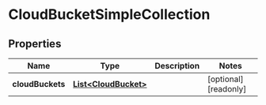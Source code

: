 

# CloudBucketSimpleCollection

## Properties

Name | Type | Description | Notes
------------ | ------------- | ------------- | -------------
**cloudBuckets** | [**List&lt;CloudBucket&gt;**](CloudBucket.md) |  |  [optional] [readonly]



